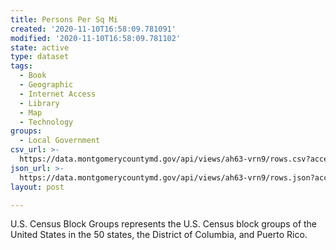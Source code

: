 ```yaml
---
title: Persons Per Sq Mi
created: '2020-11-10T16:58:09.781091'
modified: '2020-11-10T16:58:09.781102'
state: active
type: dataset
tags:
  - Book
  - Geographic
  - Internet Access
  - Library
  - Map
  - Technology
groups:
  - Local Government
csv_url: >-
  https://data.montgomerycountymd.gov/api/views/ah63-vrn9/rows.csv?accessType=DOWNLOAD
json_url: >-
  https://data.montgomerycountymd.gov/api/views/ah63-vrn9/rows.json?accessType=DOWNLOAD
layout: post

---
```

U.S. Census Block Groups represents the U.S. Census block groups of the United States in the 50 states, the District of Columbia, and Puerto Rico.

